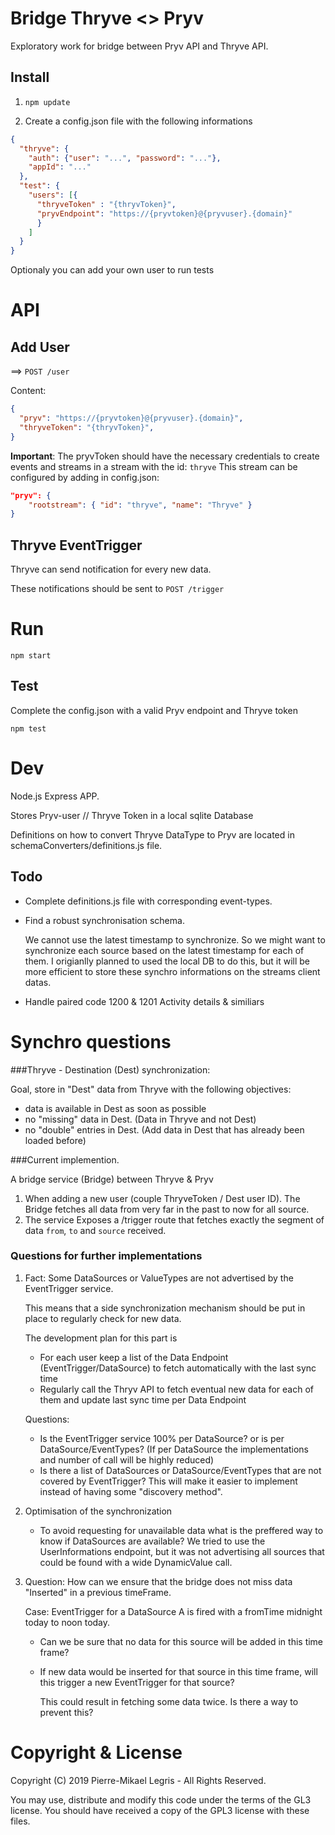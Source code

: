 # Bridge Thryve <> Pryv

Exploratory work for bridge between Pryv API and Thryve API.

## Install 

1. `npm update`

2. Create a config.json file with the following informations

```json
{
  "thryve": {
    "auth": {"user": "...", "password": "..."},
    "appId": "..."
  },
  "test": {
    "users": [{
      "thryveToken" : "{thryvToken}",
      "pryvEndpoint": "https://{pryvtoken}@{pryvuser}.{domain}"
      }
    ]
  }
}
```

Optionaly you can add your own user to run tests

# API

## Add User

==>   `POST /user`

Content: 

```json
{
  "pryv": "https://{pryvtoken}@{pryvuser}.{domain}",
  "thryveToken": "{thryvToken}",
}
```

**Important**: The pryvToken should have the necessary credentials to create events and streams in a stream with the id: `thryve`
This stream can be configured by adding in config.json:

```json
"pryv": {
    "rootstream": { "id": "thryve", "name": "Thryve" }
} 
```



## Thryve EventTrigger

Thryve can send notification for every new data. 

These notifications should be sent to `POST /trigger`

# Run

`npm start`

## Test

Complete the config.json with a valid Pryv endpoint and Thryve token

`npm test`

# Dev

Node.js Express APP. 

Stores Pryv-user // Thryve Token in a local sqlite Database

Definitions on how to convert Thryve DataType to Pryv are located in schemaConverters/definitions.js file.

## Todo

- Complete definitions.js file with corresponding event-types.

- Find a robust synchronisation schema. 

  We cannot use the latest timestamp to synchronize. So we might want to synchronize each source based on the latest timestamp for each of them. I origianlly planned to used the local DB to do this, but it will be more efficient to store these synchro informations on the streams client datas.

- Handle paired code 1200 & 1201 Activity details & similiars

# Synchro questions

###Thryve - Destination (Dest) synchronization: 

Goal, store in "Dest" data from Thryve with the following objectives:

- data is available in Dest as soon as possible
- no "missing" data in Dest. (Data in Thryve and not Dest)
- no "double" entries in Dest. (Add data in Dest that has already been loaded before)

###Current implemention. 

A bridge service (Bridge) between Thryve & Pryv

1. When adding a new user (couple ThryveToken / Dest user ID). The Bridge fetches all data from very far in the past to now for all source.
2. The service Exposes a /trigger route that fetches exactly the segment of data `from`, `to` and `source` received.

### Questions for further implementations

1. Fact: Some DataSources or ValueTypes are not advertised by the EventTrigger service. 

   This means that a side synchronization mechanism should be put in place to regularly check for new data. 

   The  development plan for this part is 

   - For each user keep a list of the Data Endpoint (EventTrigger/DataSource) to fetch automatically with the last sync time
   - Regularly call the Thryv API to fetch eventual new data for each of them and update last sync time per Data Endpoint

   Questions: 

   - Is the EventTrigger service 100% per DataSource? or is per DataSource/EventTypes? (If per DataSource the implementations and number of call will be highly reduced)
   - Is there a list of DataSources or DataSource/EventTypes that are not covered by EventTrigger? 
     This will make it easier to implement instead of having some "discovery method". 

2. Optimisation of the synchronization

   - To avoid requesting for unavailable data what is the preffered way to know if DataSources are available?
     We tried to use the UserInformations endpoint, but it was not advertising all sources that could be found with a wide DynamicValue call.  

3. Question: How can we ensure that the bridge does not miss data "Inserted" in a previous timeFrame.

   Case: EventTrigger for a DataSource A is fired with a fromTime midnight today to noon today. 

   - Can we be sure that no data for this source will be added in this time frame?
   - If new data would be inserted for that source in this time frame, will this trigger a new EventTrigger for that source?

     This could result in fetching some data twice. Is there a way to prevent this? 


# Copyright & License

Copyright (C) 2019 Pierre-Mikael Legris - All Rights Reserved.  

You may use, distribute and modify this code under the terms of the GL3 license.
You should have received a copy of the GPL3 license with these files.
